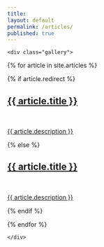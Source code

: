 ```yaml
---
title:
layout: default
permalink: /articles/
published: true
---
```



<div class="ProjectContainer">

	<div class="gallery">


  {% for article in site.articles %}

  {% if article.redirect %}
  <div class="projectTile">
          <a href="{{ article.redirect }}" target="_blank">
          <span>
              <h2>{{ article.title }}</h2>
              <br/>
              <p>{{ article.description }}</p>
          </span>
          </a>
  </div>

  {% else %}

  <div class="projectTile">
          <a href="{{ article.url | prepend: site.baseurl | prepend: site.url }}">
          <span>
              <h2>{{ article.title }}</h2>
              <br/>
              <p>{{ article.description }}</p>
          </span>
          </a>
  </div>

  {% endif %}

  {% endfor %}

	</div>

</div>

